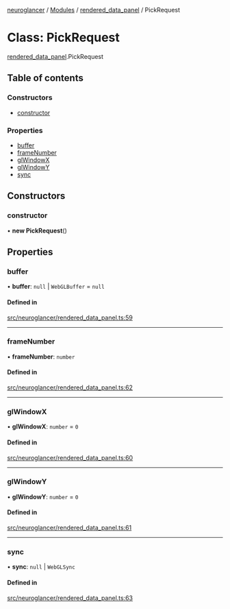 [neuroglancer](../README.md) / [Modules](../modules.md) / [rendered\_data\_panel](../modules/rendered_data_panel.md) / PickRequest

# Class: PickRequest

[rendered_data_panel](../modules/rendered_data_panel.md).PickRequest

## Table of contents

### Constructors

- [constructor](rendered_data_panel.PickRequest.md#constructor)

### Properties

- [buffer](rendered_data_panel.PickRequest.md#buffer)
- [frameNumber](rendered_data_panel.PickRequest.md#framenumber)
- [glWindowX](rendered_data_panel.PickRequest.md#glwindowx)
- [glWindowY](rendered_data_panel.PickRequest.md#glwindowy)
- [sync](rendered_data_panel.PickRequest.md#sync)

## Constructors

### constructor

• **new PickRequest**()

## Properties

### buffer

• **buffer**: ``null`` \| `WebGLBuffer` = `null`

#### Defined in

[src/neuroglancer/rendered_data_panel.ts:59](https://github.com/ActiveBrainAtlas2/neuroglancer/blob/8fef58ad/src/neuroglancer/rendered_data_panel.ts#L59)

___

### frameNumber

• **frameNumber**: `number`

#### Defined in

[src/neuroglancer/rendered_data_panel.ts:62](https://github.com/ActiveBrainAtlas2/neuroglancer/blob/8fef58ad/src/neuroglancer/rendered_data_panel.ts#L62)

___

### glWindowX

• **glWindowX**: `number` = `0`

#### Defined in

[src/neuroglancer/rendered_data_panel.ts:60](https://github.com/ActiveBrainAtlas2/neuroglancer/blob/8fef58ad/src/neuroglancer/rendered_data_panel.ts#L60)

___

### glWindowY

• **glWindowY**: `number` = `0`

#### Defined in

[src/neuroglancer/rendered_data_panel.ts:61](https://github.com/ActiveBrainAtlas2/neuroglancer/blob/8fef58ad/src/neuroglancer/rendered_data_panel.ts#L61)

___

### sync

• **sync**: ``null`` \| `WebGLSync`

#### Defined in

[src/neuroglancer/rendered_data_panel.ts:63](https://github.com/ActiveBrainAtlas2/neuroglancer/blob/8fef58ad/src/neuroglancer/rendered_data_panel.ts#L63)
